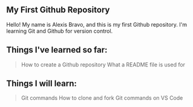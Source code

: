 ## My First Github Repository 
Hello! My name is Alexis Bravo, and this is my first Github repository.
I'm learning Git and Github for version control. 

## Things I've learned so far:
> How to create a Github repository
> What a README file is used for

## Things I will learn:
> Git commands
> How to clone and fork
> Git commands on VS Code
